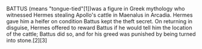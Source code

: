 BATTUS (means "tongue-tied"[1])was a figure in Greek mythology who witnessed Hermes stealing Apollo's cattle in Maenalus in Arcadia. Hermes gave him a heifer on condition Battus kept the theft secret. On returning in disguise, Hermes offered to reward Battus if he would tell him the location of the cattle; Battus did so, and for his greed was punished by being turned into stone.[2][3]

